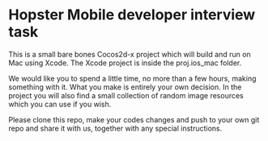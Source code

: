 # Hopster Mobile developer interview task #

This is a small bare bones Cocos2d-x project which will build and run on Mac using Xcode. The Xcode project is inside the proj.ios_mac folder. 

We would like you to spend a little time, no more than a few hours, making something with it. What you make is entirely your own decision. In the project you will also find a small collection of random image resources which you can use if you wish.

Please clone this repo, make your codes changes and push to your own git repo and share it with us, together with any special instructions.